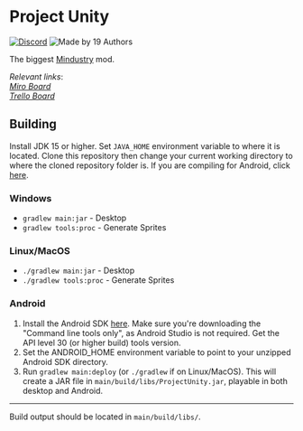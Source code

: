 # Project Unity

[![Discord](https://img.shields.io/discord/782583108473978880.svg?color=7289da&label=AvantTeam&logo=discord&style=round-square)](https://discord.gg/V6ygvgGVqE)
![Made by 19 Authors](https://img.shields.io/badge/Made%20by-19%20Authors-blue?style=round-square)

The biggest [Mindustry](https://github.com/Anuken/Mindustry/) mod.

_Relevant links_:
<br>
[*Miro Board*](https://miro.com/app/board/o9J_lejcuWo=/)  
[*Trello Board*](https://trello.com/b/oNa7R7bq/project-unity)

## Building

Install JDK 15 or higher. Set `JAVA_HOME` environment variable to where it is located. Clone this repository then change your current working directory to where the cloned repository folder is. If you are compiling for Android, click [here](#Android).

### Windows

- `gradlew main:jar` - Desktop
- `gradlew tools:proc` - Generate Sprites

### Linux/MacOS

- `./gradlew main:jar` - Desktop
- `./gradlew tools:proc` - Generate Sprites

### Android

1. Install the Android SDK [here](https://developer.android.com/studio). Make sure you're downloading the "Command line tools only", as Android Studio is not required. Get the API level 30 (or higher build) tools version.
3. Set the ANDROID_HOME environment variable to point to your unzipped Android SDK directory.
4. Run `gradlew main:deploy` (or `./gradlew` if on Linux/MacOS). This will create a JAR file in `main/build/libs/ProjectUnity.jar`, playable in both desktop and Android.

---

Build output should be located in `main/build/libs/`.
